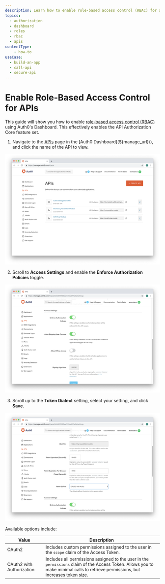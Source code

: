 ```yaml
---
description: Learn how to enable role-based access control (RBAC) for an API using the Auth0 Management Dashboard. For use with Auth0's API Authorization Core feature set.
topics:
  - authorization
  - dashboard
  - roles
  - rbac
  - apis
contentType: 
    - how-to
useCase:
  - build-an-app
  - call-api
  - secure-api
---
```

# Enable Role-Based Access Control for APIs

This guide will show you how to enable [role-based access control (RBAC)](/authorization/concepts/rbac) using Auth0's Dashboard. This effectively enables the API Authorization Core feature set.

1. Navigate to the [APIs](${manage_url}/#/apis) page in the [Auth0 Dashboard](${manage_url}/), and click the name of the API to view.

![View APIs](/media/articles/authorization/api-list.png)

2. Scroll to **Access Settings** and enable the **Enforce Authorization Policies** toggle.

![View APIs](/media/articles/authorization/api-setting-toggle-rbac.png)

3. Scroll up to the **Token Dialect** setting, select your setting, and click **Save**.

![View APIs](/media/articles/authorization/api-setting-token-dialect.png)

Available options include:

| Value | Description |
|-------|-------------|
| OAuth2 | Includes custom permissions assigned to the user in the `scope` claim of the Access Token. |
| OAuth2 with Authorization | Includes all permissions assigned to the user in the `permissions` claim of the Access Token. Allows you to make minimal calls to retrieve permissions, but increases token size. |

